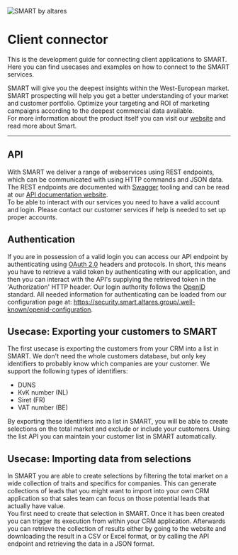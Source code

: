 ![SMART by altares](https://smart.altares.nl/assets/smart-altares-black.png "Smart by altares")
# Client connector
This is the development guide for connecting client applications to SMART. Here you can find usecases and examples on how to connect to the SMART services.

SMART will give you the deepest insights within the West-European market. SMART prospecting will help you get a better understanding of your market and customer portfolio. Optimize your targeting and ROI of marketing campaigns according to the deepest commercial data available.  
For more information about the product itself you can visit our [website](https://www.altares.nl/en/platforms/smart/) and read more about Smart.

---
## API
With SMART we deliver a range of webservices using REST endpoints, which can be communicated with using HTTP commands and JSON data. The REST endpoints are documented with [Swagger](https://swagger.io/) tooling and can be read at our [API documentation website](https://slim-api.olbico.nl).  
To be able to interact with our services you need to have a valid account and login. Please contact our customer services if help is needed to set up proper accounts.

## Authentication
If you are in possession of a valid login you can access our API endpoint by authenticating using [OAuth 2.0](https://oauth.net/2/) headers and protocols. In short, this means you have to retrieve a valid token by authenticating with our application, and then you can interact with the API's supplying the retrieved token in the 'Authorization' HTTP header.
Our login authority follows the [OpenID](https://openid.net/what-is-openid/) standard. All needed information for authenticating can be loaded from our configuration page at: https://security.smart.altares.group/.well-known/openid-configuration.

## Usecase: Exporting your customers to SMART
The first usecase is exporting the customers from your CRM into a list in SMART. We don't need the whole customers database, but only key identifiers to probably know which companies are your customer. We support the following types of identifiers:

* DUNS
* KvK number (NL)
* Siret (FR)
* VAT number (BE)

By exporting these identifiers into a list in SMART, you will be able to create selections on the total market and exclude or include your customers. Using the list API you can maintain your customer list in SMART automatically.

## Usecase: Importing data from selections
In SMART you are able to create selections by filtering the total market on a wide collection of traits and specifics for companies. This can generate collections of leads that you might want to import into your own CRM application so that sales team can focus on those potential leads that actually have value.   
You first need to create that selection in SMART. Once it has been created you can trigger its execution from within your CRM application. Afterwards you can retrieve the collection of results either by going to the website and downloading the result in a CSV or Excel format, or by calling the API endpoint and retrieving the data in a JSON format.
